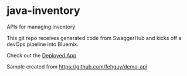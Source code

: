 # java-inventory
APIs for managing inventory

This git repo receives generated code from SwaggerHub and kicks off a devOps pipeline into Bluemix.  

Check out the [Deployed App](ibm.biz/apidevops)

Sample created from https://github.com/fehguy/demo-api
